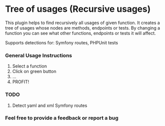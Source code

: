 # Tree of usages (Recursive usages)

This plugin helps to find recursively all usages of given function. It creates a tree of usages whose nodes are methods, endpoints or tests.
By changing a function you can see what other functions, endpoints or tests it will affect.

Supports detections for: Symfony routes, PHPUnit tests

### General Usage Instructions
1. Select a function
2. Click on green button
3. ...
4. PROFIT!

### TODO
1. Detect yaml and xml Symfony routes

### Feel free to provide a feedback or report a bug